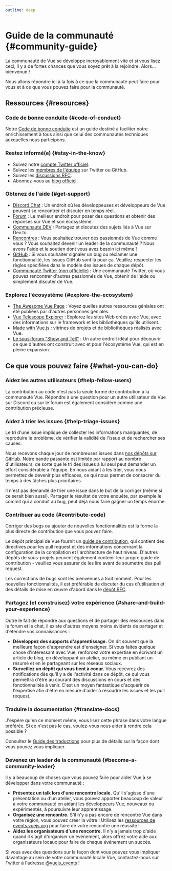 ```yaml
---
outline: deep
---
```


# Guide de la communauté {#community-guide}

La communauté de Vue se développe incroyablement vite et si vous lisez ceci, il y a de fortes chances que vous soyez prêt à la rejoindre. Alors... bienvenue !

Nous allons répondre ici à la fois à ce que la communauté peut faire pour vous et à ce que vous pouvez faire pour la communauté.

## Ressources {#resources}

### Code de bonne conduite {#code-of-conduct}

Notre [Code de bonne conduite](/about/coc) est un guide destiné à faciliter notre enrichissement à tous ainsi que celui des communautés techniques auxquelles nous participons.

### Restez informé(e) {#stay-in-the-know}

- Suivez notre [compte Twitter officiel](https://twitter.com/vuejs).
- Suivez les [membres de l'équipe](./team) sur Twitter ou GitHub.
- Suivez les [discussions RFC](https://github.com/vuejs/rfcs).
- Abonnez-vous au [blog officiel](https://blog.vuejs.org/).

### Obtenez de l'aide {#get-support}

- [Discord Chat](https://chat.vuejs.org/) : Un endroit où les développeuses et développeurs de Vue peuvent se rencontrer et discuter en temps réel.
- [Forum](https://forum.vuejs.org/) : Le meilleur endroit pour poser des questions et obtenir des réponses sur Vue et son écosystème.
- [Communauté DEV](https://dev.to/t/vue) : Partagez et discutez des sujets liés à Vue sur Dev.to.
- [Rencontres](https://events.vuejs.org/meetups) : Vous souhaitez trouver des passionnés de Vue comme vous ? Vous souhaitez devenir un leader de la communauté ? Nous avons l'aide et le soutien dont vous avez besoin ici même !
- [GitHub](https://github.com/vuejs) : Si vous souhaiter signaler un bug ou réclamer une fonctionnalité, les issues GitHub sont là pour ça. Veuillez respecter les règles spécifiées dans le modèle des issues de chaque dépôt.
- [Communauté Twitter (non officielle)](https://twitter.com/i/communities/1516368750634840064) : Une communauté Twitter, où vous pouvez rencontrer d'autres passionnés de Vue, obtenir de l'aide ou simplement discuter de Vue.

### Explorez l'écosystème {#explore-the-ecosystem}

- [The Awesome Vue Page](https://github.com/vuejs/awesome-vue) : Voyez quelles autres ressources géniales ont été publiées par d'autres personnes géniales.
- [Vue Telescope Explorer](https://vuetelescope.com/explore) : Explorez les sites Web créés avec Vue, avec des informations sur le framework et les bibliothèques qu'ils utilisent.
- [Made with Vue.js](https://madewithvuejs.com/) : vitrines de projets et de bibliothèques réalisés avec Vue.
- [Le sous-forum "Show and Tell"](https://forum.vuejs.org/c/show-and-tell) : Un autre endroit idéal pour découvrir ce que d'autres ont construit avec et pour l'écosystème Vue, qui est en pleine expansion.

## Ce que vous pouvez faire {#what-you-can-do}

### Aidez les autres utilisateurs {#help-fellow-users}

La contribution au code n'est pas la seule forme de contribution à la communauté Vue. Répondre à une question pour un autre utilisateur de Vue sur Discord ou sur le forum est également considéré comme une contribution précieuse.

### Aidez à trier les issues {#help-triage-issues}

Le tri d'une issue implique de collecter les informations manquantes, de reproduire le problème, de vérifier la validité de l'issue et de rechercher ses causes.

Nous recevons chaque jour de nombreuses issues dans [nos dépôts sur GitHub](https://github.com/vuejs). Notre bande passante est limitée par rapport au nombre d'utilisateurs, de sorte que le tri des issues à lui seul peut demander un effort considérable à l'équipe. En nous aidant à les trier, vous nous permettez de devenir plus efficaces, ce qui nous permet de consacrer du temps à des tâches plus prioritaires.

Il n'est pas demandé de trier une issue dans le but de la corriger (même si ce serait bien aussi). Partager le résultat de votre enquête, par exemple le commit qui a conduit au bug, peut déjà nous faire gagner un temps énorme.

### Contribuer au code {#contribute-code}

Corriger des bugs ou ajouter de nouvelles fonctionnalités est la forme la plus directe de contribution que vous pouvez faire.

Le dépôt principal de Vue fournit un [guide de contribution](https://github.com/vuejs/core/blob/main/.github/contributing.md), qui contient des directives pour les pull request et des informations concernant la configuration de la compilation et l'architecture de haut niveau. D'autres dépôts de sous-projets peuvent également contenir leur propre guide de contribution - veuillez vous assurer de les lire avant de soumettre des pull request.

Les corrections de bugs sont les bienvenues à tout moment. Pour les nouvelles fonctionnalités, il est préférable de discuter du cas d'utilisation et des détails de mise en œuvre d'abord dans le [dépôt RFC](https://github.com/vuejs/rfcs/discussions).

### Partagez (et construisez) votre expérience {#share-and-build-your-experience}

Outre le fait de répondre aux questions et de partager des ressources dans le forum et le chat, il existe d'autres moyens moins évidents de partager et d'étendre vos connaissances :

- **Développez des supports d'apprentissage.** On dit souvent que la meilleure façon d'apprendre est d'enseigner. Si vous faites quelque chose d'intéressant avec Vue, renforcez votre expertise en écrivant un article de blog, en développant un atelier, ou même en publiant un résumé et en le partageant sur les réseaux sociaux.
- **Surveillez un dépôt qui vous tient à coeur.** Vous recevrez des notifications dès qu'il y a de l'activité dans ce dépôt, ce qui vous permettra d'être au courant des discussions en cours et des fonctionnalités à venir. C'est un moyen fantastique d'acquérir de l'expertise afin d'être en mesure d'aider à résoudre les issues et les pull request.

### Traduire la documentation {#translate-docs}

J'espère qu'en ce moment même, vous lisez cette phrase dans votre langue préférée. Si ce n'est pas le cas, voulez-vous nous aider à rendre cela possible ?

Consultez le [Guide des traductions](/translations/) pour plus de détails sur la façon dont vous pouvez vous impliquer.

### Devenez un leader de la communauté {#become-a-community-leader}

Il y a beaucoup de choses que vous pouvez faire pour aider Vue à se développer dans votre communauté :

- **Présentez un talk lors d'une rencontre locale.** Qu'il s'agisse d'une présentation ou d'un atelier, vous pouvez apporter beaucoup de valeur à votre communauté en aidant les développeurs Vue, nouveaux ou expérimentés, à poursuivre leur apprentissage.
- **Organisez une rencontre.** S'il n'y a pas encore de rencontre Vue dans votre région, vous pouvez créer la vôtre ! Utilisez les [ressources de events.vuejs.org](https://events.vuejs.org/resources/#getting-started) pour faire de votre rencontre une réussite !
- **Aidez les organisateurs d'une rencontre.** Il n'y a jamais trop d'aide quand il s'agit d'organiser un événement, alors offrez votre aide aux organisateurs locaux pour faire de chaque événement un succès.

Si vous avez des questions sur la façon dont vous pouvez vous impliquer davantage au sein de votre communauté locale Vue, contactez-nous sur Twitter à l'adresse [@vuejs_events](https://www.twitter.com/vuejs_events) !